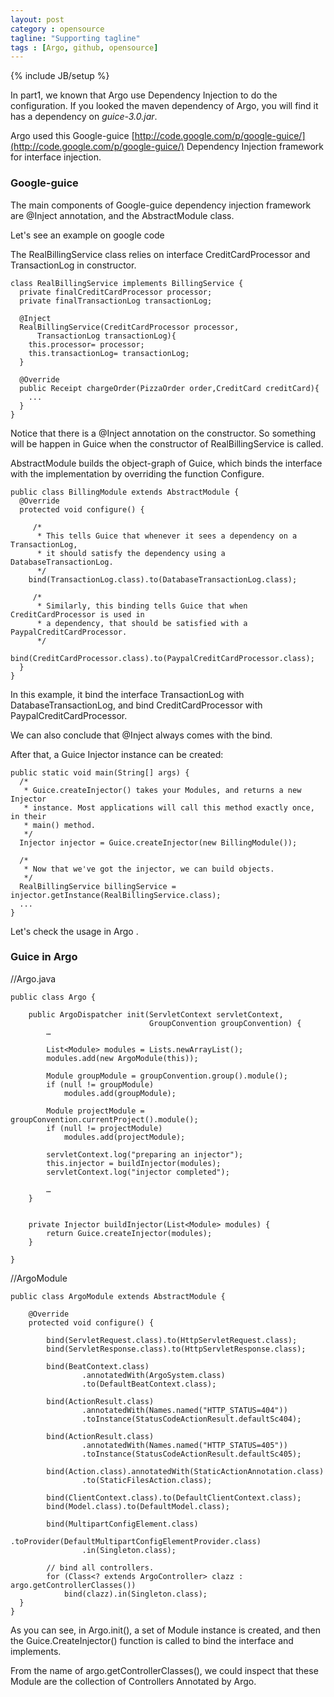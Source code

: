 ```yaml
---
layout: post
category : opensource
tagline: "Supporting tagline"
tags : [Argo, github, opensource]
---
```

{% include JB/setup %}

In part1, we known that Argo use Dependency Injection to do the configuration. If you looked the maven dependency of Argo, you will find it has a dependency on *guice-3.0.jar*.

Argo used this Google-guice [http://code.google.com/p/google-guice/](http://code.google.com/p/google-guice/) Dependency Injection framework for  interface injection.

### Google-guice ###

The main components of Google-guice dependency injection framework are @Inject annotation, and the AbstractModule class.

Let's see an example on google code

The RealBillingService class relies on interface CreditCardProcessor and TransactionLog in constructor. 

    class RealBillingService implements BillingService {
      private finalCreditCardProcessor processor;
      private finalTransactionLog transactionLog;

      @Inject
      RealBillingService(CreditCardProcessor processor,
          TransactionLog transactionLog){
        this.processor= processor;
        this.transactionLog= transactionLog;
      }

      @Override
      public Receipt chargeOrder(PizzaOrder order,CreditCard creditCard){
        ...
      }
    }

Notice that there is a @Inject annotation on the constructor. So something will be happen in Guice when the constructor of RealBillingService is called.
 
AbstractModule builds the object-graph of Guice, which binds the interface with the implementation by overriding the function Configure.

    public class BillingModule extends AbstractModule {
      @Override 
      protected void configure() {

         /*
          * This tells Guice that whenever it sees a dependency on a TransactionLog,
          * it should satisfy the dependency using a DatabaseTransactionLog.
          */
        bind(TransactionLog.class).to(DatabaseTransactionLog.class);

         /*
          * Similarly, this binding tells Guice that when CreditCardProcessor is used in
          * a dependency, that should be satisfied with a PaypalCreditCardProcessor.
          */
        bind(CreditCardProcessor.class).to(PaypalCreditCardProcessor.class);
      }
    }

In this example, it bind the interface TransactionLog with DatabaseTransactionLog, and bind CreditCardProcessor with PaypalCreditCardProcessor.

We can also conclude that @Inject always comes with the bind.

After that, a Guice Injector instance can be created:

    public static void main(String[] args) {
      /*
       * Guice.createInjector() takes your Modules, and returns a new Injector
       * instance. Most applications will call this method exactly once, in their
       * main() method.
       */
      Injector injector = Guice.createInjector(new BillingModule());

      /*
       * Now that we've got the injector, we can build objects.
       */
      RealBillingService billingService = injector.getInstance(RealBillingService.class);
      ...
    }

Let's check the usage in Argo .

### Guice in Argo ###

//Argo.java

    public class Argo {  
      
        public ArgoDispatcher init(ServletContext servletContext,  
                                   GroupConvention groupConvention) {  
            …  
      
            List<Module> modules = Lists.newArrayList();  
            modules.add(new ArgoModule(this));  
      
            Module groupModule = groupConvention.group().module();  
            if (null != groupModule)  
                modules.add(groupModule);  
      
            Module projectModule = groupConvention.currentProject().module();  
            if (null != projectModule)  
                modules.add(projectModule);  
      
            servletContext.log("preparing an injector");  
            this.injector = buildInjector(modules);  
            servletContext.log("injector completed");  
      
            …  
        }  
      
      
        private Injector buildInjector(List<Module> modules) {  
            return Guice.createInjector(modules);  
        }  

    }

//ArgoModule

    public class ArgoModule extends AbstractModule {  
      
        @Override  
        protected void configure() {  
      
            bind(ServletRequest.class).to(HttpServletRequest.class);  
            bind(ServletResponse.class).to(HttpServletResponse.class);  
      
            bind(BeatContext.class)  
                    .annotatedWith(ArgoSystem.class)  
                    .to(DefaultBeatContext.class);  
      
            bind(ActionResult.class)  
                    .annotatedWith(Names.named("HTTP_STATUS=404"))  
                    .toInstance(StatusCodeActionResult.defaultSc404);  
      
            bind(ActionResult.class)  
                    .annotatedWith(Names.named("HTTP_STATUS=405"))  
                    .toInstance(StatusCodeActionResult.defaultSc405);  
      
            bind(Action.class).annotatedWith(StaticActionAnnotation.class)  
                    .to(StaticFilesAction.class);  
      
            bind(ClientContext.class).to(DefaultClientContext.class);  
            bind(Model.class).to(DefaultModel.class);  
      
            bind(MultipartConfigElement.class)  
                    .toProvider(DefaultMultipartConfigElementProvider.class)  
                    .in(Singleton.class);  
      
            // bind all controllers.  
            for (Class<? extends ArgoController> clazz : argo.getControllerClasses())  
                bind(clazz).in(Singleton.class);  
      }  
    }  


As you can see, in Argo.init(), a set of Module instance is created, and then the Guice.CreateInjector() function is called to bind the interface and implements.
 

From the name of argo.getControllerClasses(), we could inspect that these Module are the collection of Controllers Annotated by Argo.